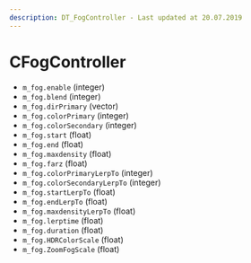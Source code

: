 ```yaml
---
description: DT_FogController - Last updated at 20.07.2019
---
```


# CFogController


* `m_fog.enable` (integer)
* `m_fog.blend` (integer)
* `m_fog.dirPrimary` (vector)
* `m_fog.colorPrimary` (integer)
* `m_fog.colorSecondary` (integer)
* `m_fog.start` (float)
* `m_fog.end` (float)
* `m_fog.maxdensity` (float)
* `m_fog.farz` (float)
* `m_fog.colorPrimaryLerpTo` (integer)
* `m_fog.colorSecondaryLerpTo` (integer)
* `m_fog.startLerpTo` (float)
* `m_fog.endLerpTo` (float)
* `m_fog.maxdensityLerpTo` (float)
* `m_fog.lerptime` (float)
* `m_fog.duration` (float)
* `m_fog.HDRColorScale` (float)
* `m_fog.ZoomFogScale` (float)